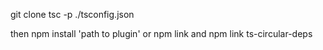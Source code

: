 git clone
tsc -p ./tsconfig.json

then npm install 'path to plugin' or npm link and npm link ts-circular-deps
